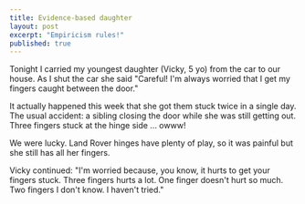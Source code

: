 ```yaml
---
title: Evidence-based daughter
layout: post
excerpt: "Empiricism rules!"
published: true
---
```


Tonight I carried my youngest daughter (Vicky, 5 yo) from the car to our
house.  As I shut the car she said "Careful! I'm always worried that I
get my fingers caught between the door."

It actually happened this week that she got them stuck twice in a single
day.  The usual accident: a sibling closing the door while she was still
getting out.  Three fingers stuck at the hinge side ... owww!

We were lucky.  Land Rover hinges have plenty of play, so it was painful
but she still has all her fingers.

Vicky continued: "I'm worried because, you know, it hurts to get your
fingers stuck.  Three fingers hurts a lot.  One finger doesn't hurt so
much.  Two fingers I don't know.  I haven't tried."

